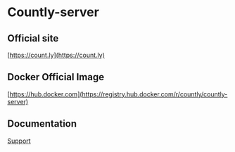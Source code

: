 # Countly-server

## Official site
[https://count.ly](https://count.ly)

## Docker Official Image
[https://hub.docker.com](https://registry.hub.docker.com/r/countly/countly-server)

## Documentation
[Support](https://support.count.ly/hc/en-us)
